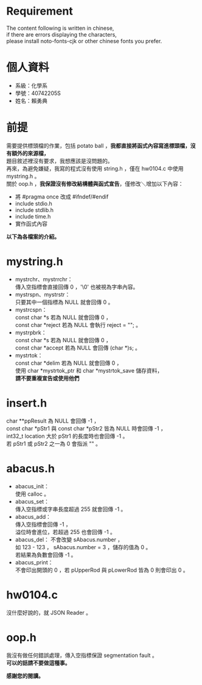 # Requirement
The content following is written in chinese,  
if there are errors displaying the characters,  
please install noto-fonts-cjk or other chinese fonts you prefer.  
  
# 個人資料
- 系級：化學系
- 學號：40742205S
- 姓名：賴勇典
  
# 前提
需要提供標頭檔的作業，包括 potato ball ，**我都直接將函式內容寫進標頭檔，沒有額外的來源檔，**  
題目敘述裡沒有要求，我想應該是沒問題的。  
再來，為避免嫌疑，我寫的程式沒有使用 string.h ，僅在 hw0104.c 中使用 mystring.h 。  
關於 oop.h ，**我保證沒有修改結構體與函式宣告**，僅修改＼增加以下內容：  
- 將 #pragma once 改成 #ifndef/#endif
- include stdio.h
- include stdlib.h
- include time.h
- 實作函式內容
  
**以下為各檔案的介紹。**  
  
# mystring.h
- mystrchr、mystrrchr：  
傳入空指標會直接回傳 0 ，'\0' 也被視為字串內容。
- mystrspn、mystrstr：  
只要其中一個指標為 NULL 就會回傳 0 。
- mystrcspn：  
const char *s 若為 NULL 就會回傳 0 ，  
const char *reject 若為 NULL 會執行 reject = ""; 。
- mystrpbrk：  
const char *s 若為 NULL 就會回傳 0 ，  
const char *accept 若為 NULL 會回傳 (char *)s; 。
- mystrtok：  
const char *delim 若為 NULL 就會回傳 0 ，  
使用 char *mystrtok_ptr 和 char *mystrtok_save 儲存資料，  
**請不要重複宣告或使用他們**
  
# insert.h
char **ppResult 為 NULL 會回傳 -1 ，  
const char *pStr1 與 const char *pStr2 皆為 NULL 時會回傳 -1 ，  
int32_t location 大於 pStr1 的長度時也會回傳 -1 。  
若 pStr1 或 pStr2 之一為 0 會指派 "" 。
  
# abacus.h
- abacus_init：  
使用 calloc 。
- abacus_set：  
傳入空指標或字串長度超過 255 就會回傳 -1 。
- abacus_add：  
傳入空指標會回傳 -1 ，  
溢位時會進位，若超過 255 也會回傳 -1 。
- abacus_del：
不會改變 sAbacus.number ，  
如 123 - 123 ， sAbacus.number = 3 ，儲存的值為 0 。  
若結果為負數會回傳 -1 。
- abacus_print：  
不會印出開頭的 0 ，若 pUpperRod 與 pLowerRod 皆為 0 則會印出 0 。
  
# hw0104.c
沒什麼好說的，就 JSON Reader 。
  
# oop.h
我沒有做任何錯誤處理，傳入空指標保證 segmentation fault 。  
**可以的話請不要做這種事。**

**感謝您的閱讀。**
